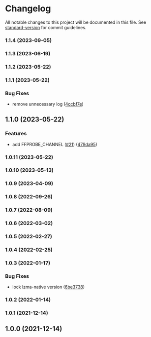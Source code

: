 # Changelog

All notable changes to this project will be documented in this file. See [standard-version](https://github.com/conventional-changelog/standard-version) for commit guidelines.

### 1.1.4 (2023-09-05)

### 1.1.3 (2023-06-19)

### 1.1.2 (2023-05-22)

### 1.1.1 (2023-05-22)


### Bug Fixes

* remove unnecessary log ([4ccbf7e](https://github.com/microlinkhq/ffprobe/commit/4ccbf7e039f49ba6f41a8d068a7da827ae731f66))

## 1.1.0 (2023-05-22)


### Features

* add FFPROBE_CHANNEL ([#21](https://github.com/microlinkhq/ffprobe/issues/21)) ([479da95](https://github.com/microlinkhq/ffprobe/commit/479da95230c8088c85da8e8c4da8d6598bfe340e))

### 1.0.11 (2023-05-22)

### 1.0.10 (2023-05-13)

### 1.0.9 (2023-04-09)

### 1.0.8 (2022-09-26)

### 1.0.7 (2022-08-09)

### 1.0.6 (2022-03-02)

### 1.0.5 (2022-02-27)

### 1.0.4 (2022-02-25)

### 1.0.3 (2022-01-17)


### Bug Fixes

* lock lzma-native version ([6be3738](https://github.com/microlinkhq/ffprobe/commit/6be37383435c7f2173d5a0e3ba40f8cc5767e1b8))

### 1.0.2 (2022-01-14)

### 1.0.1 (2021-12-14)

## 1.0.0 (2021-12-14)
